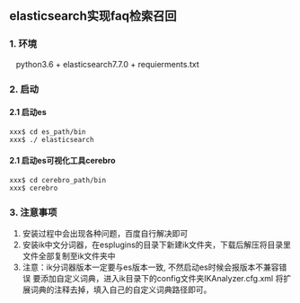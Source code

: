 ## elasticsearch实现faq检索召回

### 1. 环境
&nbsp;&nbsp; python3.6 + elasticsearch7.7.0 + requierments.txt

### 2. 启动
#### 2.1 启动es
    xxx$ cd es_path/bin
    xxx$ ./ elasticsearch
#### 2.1 启动es可视化工具cerebro
    xxx$ cd cerebro_path/bin
    xxx$ cerebro

### 3. 注意事项
1. 安装过程中会出现各种问题，百度自行解决即可
2. 安装ik中文分词器，在esplugins的目录下新建ik文件夹，下载后解压将目录里文件全部复制至ik文件夹中
3. 注意：ik分词器版本一定要与es版本一致, 不然启动es时候会报版本不兼容错误
要添加自定义词典，进入ik目录下的config文件夹IKAnalyzer.cfg.xml
将扩展词典的注释去掉，填入自己的自定义词典路径即可。